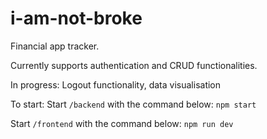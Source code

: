 # i-am-not-broke

Financial app tracker.

Currently supports authentication and CRUD functionalities.

In progress: Logout functionality, data visualisation

To start:
Start `/backend` with the command below:
`npm start`

Start `/frontend` with the command below:
`npm run dev`